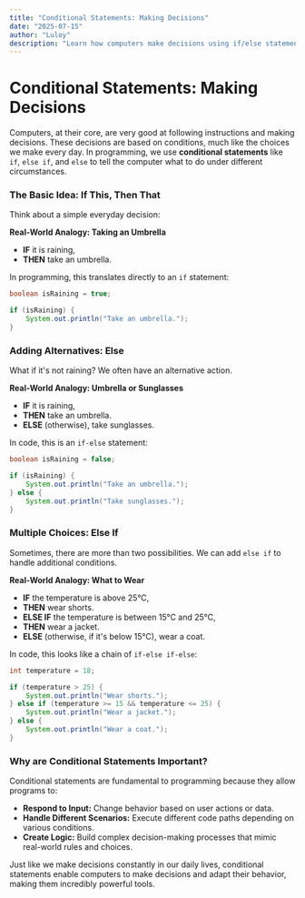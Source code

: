 ```yaml
---
title: "Conditional Statements: Making Decisions"
date: "2025-07-15"
author: "Luloy"
description: "Learn how computers make decisions using if/else statements, comparing them to everyday choices and rules."
---
```


# Conditional Statements: Making Decisions

Computers, at their core, are very good at following instructions and making decisions. These decisions are based on conditions, much like the choices we make every day. In programming, we use **conditional statements** like `if`, `else if`, and `else` to tell the computer what to do under different circumstances.

### The Basic Idea: If This, Then That

Think about a simple everyday decision:

**Real-World Analogy: Taking an Umbrella**

*   **IF** it is raining,
*   **THEN** take an umbrella.

In programming, this translates directly to an `if` statement:

```java
boolean isRaining = true;

if (isRaining) {
    System.out.println("Take an umbrella.");
}
```

### Adding Alternatives: Else

What if it's not raining? We often have an alternative action.

**Real-World Analogy: Umbrella or Sunglasses**

*   **IF** it is raining,
*   **THEN** take an umbrella.
*   **ELSE** (otherwise), take sunglasses.

In code, this is an `if-else` statement:

```java
boolean isRaining = false;

if (isRaining) {
    System.out.println("Take an umbrella.");
} else {
    System.out.println("Take sunglasses.");
}
```

### Multiple Choices: Else If

Sometimes, there are more than two possibilities. We can add `else if` to handle additional conditions.

**Real-World Analogy: What to Wear**

*   **IF** the temperature is above 25°C,
*   **THEN** wear shorts.
*   **ELSE IF** the temperature is between 15°C and 25°C,
*   **THEN** wear a jacket.
*   **ELSE** (otherwise, if it's below 15°C), wear a coat.

In code, this looks like a chain of `if-else if-else`:

```java
int temperature = 18;

if (temperature > 25) {
    System.out.println("Wear shorts.");
} else if (temperature >= 15 && temperature <= 25) {
    System.out.println("Wear a jacket.");
} else {
    System.out.println("Wear a coat.");
}
```

### Why are Conditional Statements Important?

Conditional statements are fundamental to programming because they allow programs to:

*   **Respond to Input:** Change behavior based on user actions or data.
*   **Handle Different Scenarios:** Execute different code paths depending on various conditions.
*   **Create Logic:** Build complex decision-making processes that mimic real-world rules and choices.

Just like we make decisions constantly in our daily lives, conditional statements enable computers to make decisions and adapt their behavior, making them incredibly powerful tools.
